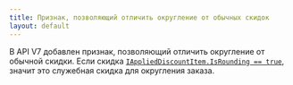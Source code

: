```yaml
---
title: Признак, позволяющий отличить округление от обычных скидок
layout: default
---
```


В API V7 добавлен признак, позволяющий отличить округление от обычной скидки. Если скидка [`IAppliedDiscountItem.IsRounding == true`](https://iiko.github.io/front.api.sdk/v7/html/P_Resto_Front_Api_Data_Orders_IAppliedDiscountItem_IsRounding.htm), значит это служебная скидка для округления заказа.